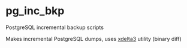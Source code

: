 # pg_inc_bkp
PostgreSQL incremental backup scripts

Makes incremental PostgreSQL dumps, uses [xdelta3](https://en.wikipedia.org/wiki/Xdelta) utility (binary diff)

